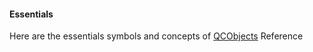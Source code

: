 #### Essentials
Here are the essentials symbols and concepts of [QCObjects](https://qcobjects.dev) Reference
